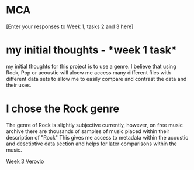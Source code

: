 # MCA
\[Enter your responses to Week 1, tasks 2 and 3 here\]
<h1> my initial thoughts - *week 1 task* </h1>

my initial thoughts for this project is to use a genre. I believe that using Rock, Pop or acoustic will aloow me access many different files with different data sets to allow me to easily compare and contrast the data and their uses.

<h1> I chose the Rock genre </h1>

The genre of Rock is slightly subjective currently, however, on free music archive there are thousands of samples of music placed within their description of "Rock"
This gives me access to metadata within the acoustic and desctiptive data section and helps for later comparisons within the music.

[Week 3 Verovio](verovio.html)
